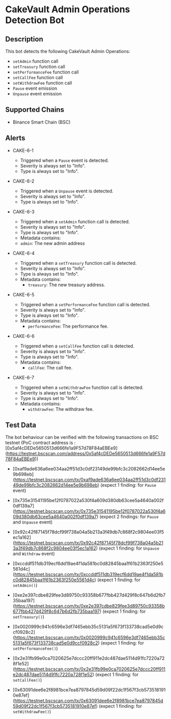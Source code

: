 # CakeVault Admin Operations Detection Bot

## Description

This bot detects the following CakeVault Admin Operations:
- `setAdmin` function call
- `setTreasury` function call
- `setPerformanceFee` function call
- `setCallFee` function call
- `setWithdrawFee` function call
- `Pause` event emission
- `Unpause` event emission

## Supported Chains

- Binance Smart Chain (BSC)

## Alerts

- CAKE-6-1
  - Triggered when a `Pause` event is detected.
  - Severity is always set to "Info".
  - Type is always set to "Info".

- CAKE-6-2
  - Triggered when a `Unpause` event is detected.
  - Severity is always set to "Info".
  - Type is always set to "Info".
  
- CAKE-6-3
  - Triggered when a `setAdmin` function call is detected.
  - Severity is always set to "Info".
  - Type is always set to "Info".
   - Metadata contains:
    - `admin`: The new admin address
 
- CAKE-6-4
  - Triggered when a `setTreasury` function call is detected.
  - Severity is always set to "Info".
  - Type is always set to "Info".
  - Metadata contains: 
    - `treasury`: The new treasury address.

- CAKE-6-5
  - Triggered when a `setPerformanceFee` function call is detected.
  - Severity is always set to "Info".
  - Type is always set to "Info".
  - Metadata contains: 
    - `performanceFee`: The performance fee.

- CAKE-6-6
  - Triggered when a `setCallFee` function call is detected.
  - Severity is always set to "Info".
  - Type is always set to "Info".
  - Metadata contains: 
    - `callFee`: The call fee.

- CAKE-6-7
  - Triggered when a `setWithdrawFee` function call is detected.
  - Severity is always set to "Info".
  - Type is always set to "Info".
  - Metadata contains: 
    - `withdrawFee`: The withdraw fee.
  
## Test Data

The bot behaviour can be verified with the following transactions on BSC testnet (PoC contract address is 
: [0x5af4cDEDe5650513d666fe1a9F57d78F84aEBEe9]
(https://testnet.bscscan.com/address/0x5af4cDEDe5650513d666fe1a9F57d78F84aEBEe9))

  - [0xaf9ade636a6ee034aa2ff51d3c0df23149de99bfc3c2082662d14ee5e9b698eb]
(https://testnet.bscscan.com/tx/0xaf9ade636a6ee034aa2ff51d3c0df23149de99bfc3c2082662d14ee5e9b698eb)
(expect 1 finding: for `Pause` event) 

  - [0x735e31541195be12f0787022a530f4a609d380db63cee5a4640a002f0df139a7]
(https://testnet.bscscan.com/tx/0x735e31541195be12f0787022a530f4a609d380db63cee5a4640a002f0df139a7)
(expect 2 findings: for `Pause` and `Unpause` event)

  - [0x92c42f87145f78dcf99f738a04a5b213a3f49db7c868f2c9804ee03f5ec1a162]
(https://testnet.bscscan.com/tx/0x92c42f87145f78dcf99f738a04a5b213a3f49db7c868f2c9804ee03f5ec1a162)
(expect 1 finding: for `Unpause` and `Withdraw` event)

  - [0xccddf511db319ecf6dd19ae4f1da581bc0d82845baa1f61b2363f250e5561d4c]
(https://testnet.bscscan.com/tx/0xccddf511db319ecf6dd19ae4f1da581bc0d82845baa1f61b2363f250e5561d4c)
(expect 1 finding: for `setAdmin()`)

  - [0xe2e397cdbe829fee3d89750c93358b677fbb427d429f8c647b6d2fb735baa197]
(https://testnet.bscscan.com/tx/0xe2e397cdbe829fee3d89750c93358b677fbb427d429f8c647b6d2fb735baa197)
(expect 1 finding: for `setTreasury()`)

  - [0x0020999c941c6596e3df7465ebb35c5131a5f673f133738cad5e0d9ccf0928c2]
(https://testnet.bscscan.com/tx/0x0020999c941c6596e3df7465ebb35c5131a5f673f133738cad5e0d9ccf0928c2)
(expect 1 finding: for `setPerformanceFee()`)

  - [0x2e31fb99e0ca7020625e7dccc20ff911e2dc487dae5114d91fc7220a728f1e52]
(https://testnet.bscscan.com/tx/0x2e31fb99e0ca7020625e7dccc20ff911e2dc487dae5114d91fc7220a728f1e52)
(expect 1 finding: for `setCallFee()`)

  - [0x63091dee6e2f8981bce7ea8797845d59d09f22dc1f567f3cb5735181910e87ef]
(https://testnet.bscscan.com/tx/0x63091dee6e2f8981bce7ea8797845d59d09f22dc1f567f3cb5735181910e87ef)
(expect 1 finding: for `setWithdrawFee()`)
